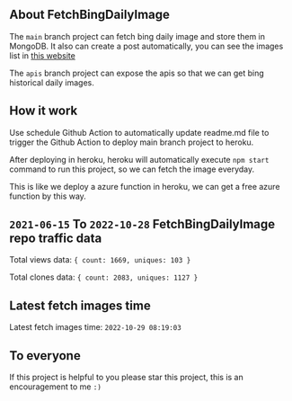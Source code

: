 ## About FetchBingDailyImage

The `main` branch project can fetch bing daily image and store them in MongoDB.
It also can create a post automatically, you can see the images list in [this website](https://oursalbum.netlify.app)

The `apis` branch project can expose the apis so that we can get bing historical daily images.

## How it work

Use schedule Github Action to automatically update readme.md file to trigger the Github Action to deploy main branch project to heroku.

After deploying in heroku, heroku will automatically execute `npm start` command to run this project, so we can fetch the image everyday.

This is like we deploy a azure function in heroku, we can get a free azure function by this way.

## `2021-06-15` To `2022-10-28` FetchBingDailyImage repo traffic data

Total views data: `{ count: 1669, uniques: 103 }`

Total clones data: `{ count: 2083, uniques: 1127 }`

## Latest fetch images time

Latest fetch images time: `2022-10-29 08:19:03`

## To everyone

If this project is helpful to you please star this project, this is an encouragement to me `:)`




